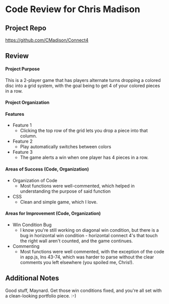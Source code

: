 # Code Review for Chris Madison

## Project Repo

https://github.com/CMadison/Connect4

## Review

#### Project Purpose

This is a 2-player game that has players alternate turns dropping a colored disc into a grid system, with the goal being to get 4 of your colored pieces in a row.

#### Project Organization

#### Features

* Feature 1
  * Clicking the top row of the grid lets you drop a piece into that column.
* Feature 2
  * Play automatically switches between colors
* Feature 3
  * The game alerts a win when one player has 4 pieces in a row.

#### Areas of Success (Code, Organization)

* Organization of Code
  * Most functions were well-commented, which helped in understanding the purpose of said function
* CSS
  * Clean and simple game, which I love.

#### Areas for Improvement (Code, Organization)

* Win Condition Bug
  * I know you're still working on diagonal win condition, but there is a bug in horizontal win condition - horizontal connect 4's that touch the right wall aren't counted, and the game continues.
* Commenting
  * Most functions were well commented, with the exception of the code in app.js, lns 43-74, which was harder to parse without the clear comments you left elsewhere (you spoiled me, Chris!).

## Additional Notes

Good stuff, Maynard.  Get those win conditions fixed, and you're all set with a clean-looking portfolio piece.  :-)
